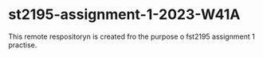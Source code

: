 # st2195-assignment-1-2023-W41A

This remote respositoryn is created fro the purpose o fst2195 assignment 1 practise.
